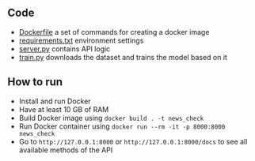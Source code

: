 ## Code
* [Dockerfile](Dockerfile) a set of commands for creating a docker image
* [requirements.txt](requirements.txt) environment settings
* [server.py](server.py) contains API logic
* [train.py](train.py) downloads the dataset and trains the model based on it

## How to run
* Install and run Docker
* Have at least 10 GB of RAM
* Build Docker image using `docker build . -t news_check`
* Run Docker container using `docker run --rm -it -p 8000:8000 news_check`
* Go to `http://127.0.0.1:8000` or `http://127.0.0.1:8000/docs` to see all available methods of the API

